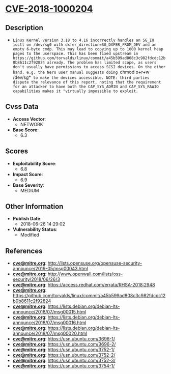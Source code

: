 
# [CVE-2018-1000204](http://lists.opensuse.org/opensuse-security-announce/2019-05/msg00043.html)

## Description

- `Linux Kernel version 3.18 to 4.16 incorrectly handles an SG_IO ioctl on /dev/sg0 with dxfer_direction=SG_DXFER_FROM_DEV and an empty 6-byte cmdp. This may lead to copying up to 1000 kernel heap pages to the userspace. This has been fixed upstream in https://github.com/torvalds/linux/commit/a45b599ad808c3c982fdcdc12b0b8611c2f92824 already. The problem has limited scope, as users don't usually have permissions to access SCSI devices. On the other hand, e.g. the Nero user manual suggests doing `chmod o+r+w /dev/sg*` to make the devices accessible. NOTE: third parties dispute the relevance of this report, noting that the requirement for an attacker to have both the CAP_SYS_ADMIN and CAP_SYS_RAWIO capabilities makes it "virtually impossible to exploit.`

## Cvss Data

- **Access Vector**:
  - NETWORK
- **Base Score**:
  - 6.3

## Scores

- **Exploitability Score**:
  - 6.8
- **Impact Score**:
  - 6.9
- **Base Severity**:
  - MEDIUM

## Other Information

- **Publish Date**:
  - 2018-06-26 14:29:02
- **Vulnerability Status**:
  - Modified

## References

- **cve@mitre.org**: http://lists.opensuse.org/opensuse-security-announce/2019-05/msg00043.html
- **cve@mitre.org**: http://www.openwall.com/lists/oss-security/2018/06/26/3
- **cve@mitre.org**: https://access.redhat.com/errata/RHSA-2018:2948
- **cve@mitre.org**: https://github.com/torvalds/linux/commit/a45b599ad808c3c982fdcdc12b0b8611c2f92824
- **cve@mitre.org**: https://lists.debian.org/debian-lts-announce/2018/07/msg00015.html
- **cve@mitre.org**: https://lists.debian.org/debian-lts-announce/2018/07/msg00016.html
- **cve@mitre.org**: https://lists.debian.org/debian-lts-announce/2018/07/msg00020.html
- **cve@mitre.org**: https://usn.ubuntu.com/3696-1/
- **cve@mitre.org**: https://usn.ubuntu.com/3696-2/
- **cve@mitre.org**: https://usn.ubuntu.com/3752-1/
- **cve@mitre.org**: https://usn.ubuntu.com/3752-2/
- **cve@mitre.org**: https://usn.ubuntu.com/3752-3/
- **cve@mitre.org**: https://usn.ubuntu.com/3754-1/
